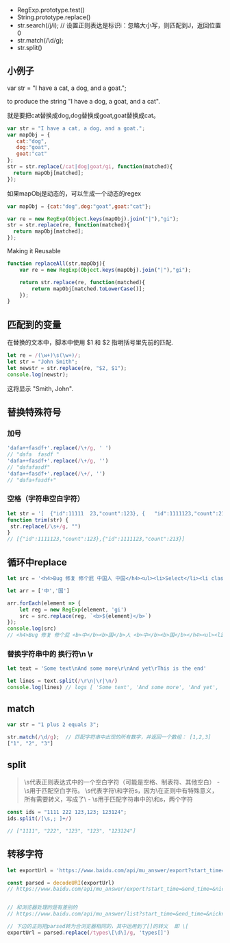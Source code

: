 - RegExp.prototype.test()
- String.prototype.replace() 
- str.search(/j/i);  // 设置正则表达是标识i：忽略大小写，则匹配到J，返回位置0
- str.match(/\d/g);
- str.split()

## 小例子
var str = "I have a cat, a dog, and a goat.";

to produce the string "I have a dog, a goat, and a cat".

就是要把cat替换成dog,dog替换成goat,goat替换成cat。
```js
var str = "I have a cat, a dog, and a goat.";
var mapObj = {
   cat:"dog",
   dog:"goat",
   goat:"cat"
};
str = str.replace(/cat|dog|goat/gi, function(matched){
  return mapObj[matched];
});
```
如果mapObj是动态的，可以生成一个动态的regex
```js
var mapObj = {cat:"dog",dog:"goat",goat:"cat"};

var re = new RegExp(Object.keys(mapObj).join("|"),"gi");
str = str.replace(re, function(matched){
  return mapObj[matched];
});
```
Making it Reusable
```js
function replaceAll(str,mapObj){
    var re = new RegExp(Object.keys(mapObj).join("|"),"gi");

    return str.replace(re, function(matched){
        return mapObj[matched.toLowerCase()];
    });
}
```

## 匹配到的变量
在替换的文本中，脚本中使用 $1 和 $2 指明括号里先前的匹配.
```js
let re = /(\w+)\s(\w+)/;
let str = "John Smith";
let newstr = str.replace(re, "$2, $1");
console.log(newstr);
```
这将显示 "Smith, John".

## 替换特殊符号
### 加号
```js
'dafa++fasdf+'.replace(/\+/g, ' ')
// "dafa  fasdf "
'dafa++fasdf+'.replace(/\+/g, '')
// "dafafasdf"
'dafa++fasdf+'.replace(/\+/, '')
// "dafa+fasdf+"
```

### 空格（字符串空白字符）
```js
let str = '[  {"id":11111  23,"count":123}, {   "id":1111123,"count":213}]';
function trim(str) {
 str.replace(/\s+/g, "")
}
// [{"id":1111123,"count":123},{"id":1111123,"count":213}]
```

## 循环中replace
```js
let src = '<h4>Bug 修复 修个屁 中国人 中国</h4><ul><li>Select</li><li class='

let arr = ['中','国']

arr.forEach(element => {
    let reg = new RegExp(element, 'gi')
    src = src.replace(reg, `<b>${element}</b>`)
});
console.log(src)
// <h4>Bug 修复 修个屁 <b>中</b><b>国</b>人 <b>中</b><b>国</b></h4><ul><li>Select</li><li class=
```

### 替换字符串中的 换行符\n \r
```js
let text = 'Some text\nAnd some more\r\nAnd yet\rThis is the end'

let lines = text.split(/\r\n|\r|\n/)
console.log(lines) // logs [ 'Some text', 'And some more', 'And yet', 'This is the end' ]
```

## match
```js
var str = "1 plus 2 equals 3";

str.match(/\d/g);  // 匹配字符串中出现的所有数字，并返回一个数组： [1,2,3]
["1", "2", "3"]
```

## split
> \s代表正则表达式中的一个空白字符（可能是空格、制表符、其他空白） -  \s用于匹配空白字符。
\\s代表字符\和字符s，因为\在正则中有特殊意义，所有需要转义，写成了\\   -  \\s用于匹配字符串中的\和s，两个字符

```js
const ids = "1111 222 123,123; 123124";
ids.split(/[\s,; ]+/)

// ["1111", "222", "123", "123", "123124"]
```

## 转移字符
```js
let exportUrl = 'https://www.baidu.com/api/mu_answer/export?start_time=&end_time=&nickname=&types%5B0%5D=4'

const parsed = decodeURI(exportUrl)
// https://www.baidu.com/api/mu_answer/export?start_time=&end_time=&nickname=&types[0]=4&types[1]=3


// 和浏览器处理的是有差别的
// https://www.baidu.com/api/mu_answer/list?start_time=&end_time=&nickname=&types[]=1&types[]=3

// 下边的正则把parsed转为合浏览器相同的，其中运用到了[]的转义  即 \[
exportUrl = parsed.replace(/types\[\d\]/g, 'types[]')
```